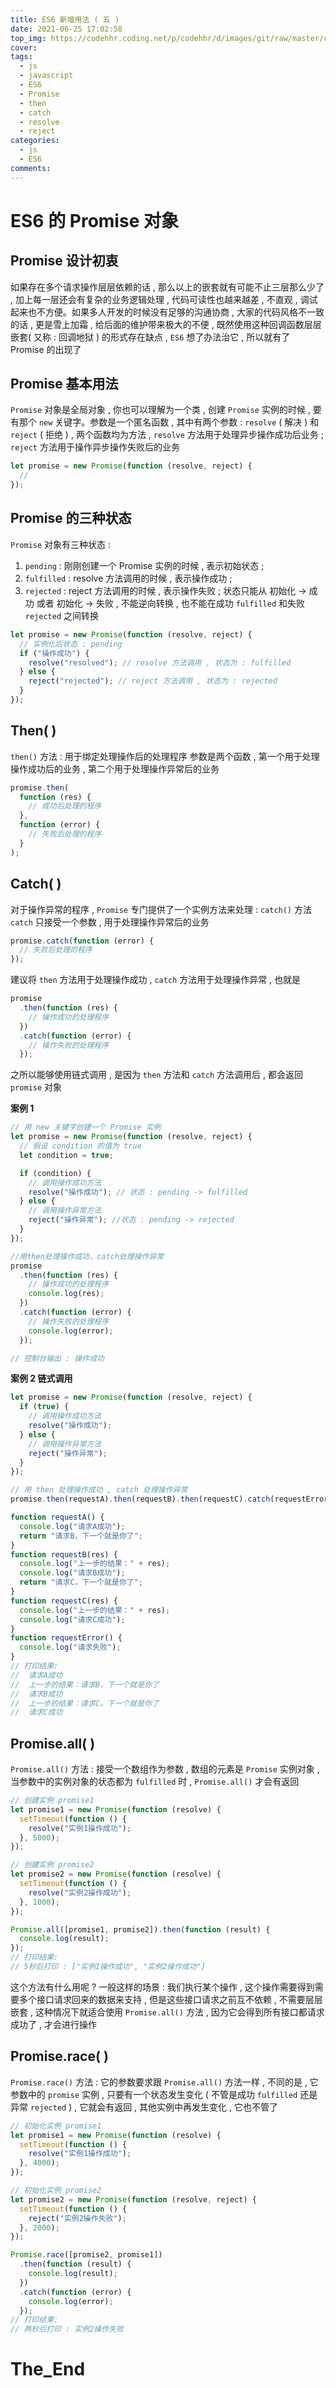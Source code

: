 ```yaml
---
title: ES6 新增用法 ( 五 )
date: 2021-06-25 17:02:58
top_img: https://codehhr.coding.net/p/codehhr/d/images/git/raw/master/csslayouts/sunrise.jpg
cover:
tags:
  - js
  - javascript
  - ES6
  - Promise
  - then
  - catch
  - resolve
  - reject
categories:
  - js
  - ES6
comments:
---
```


# ES6 的 Promise 对象

## Promise 设计初衷

如果存在多个请求操作层层依赖的话 , 那么以上的嵌套就有可能不止三层那么少了 , 加上每一层还会有复杂的业务逻辑处理 , 代码可读性也越来越差 , 不直观 , 调试起来也不方便。如果多人开发的时候没有足够的沟通协商 , 大家的代码风格不一致的话 , 更是雪上加霜 , 给后面的维护带来极大的不便 , 既然使用这种回调函数层层嵌套( 又称 : 回调地狱 ) 的形式存在缺点 , `ES6` 想了办法治它 , 所以就有了 Promise 的出现了

## Promise 基本用法

`Promise` 对象是全局对象 , 你也可以理解为一个类 , 创建 `Promise` 实例的时候 , 要有那个 `new` 关键字。参数是一个匿名函数 , 其中有两个参数 : `resolve` ( 解决 ) 和 `reject` ( 拒绝 ) , 两个函数均为方法 , `resolve` 方法用于处理异步操作成功后业务 ; `reject` 方法用于操作异步操作失败后的业务

```js
let promise = new Promise(function (resolve, reject) {
  //
});
```

## Promise 的三种状态

`Promise` 对象有三种状态 :

1. `pending` : 刚刚创建一个 Promise 实例的时候 , 表示初始状态 ;
2. `fulfilled` : resolve 方法调用的时候 , 表示操作成功 ;
3. `rejected` : reject 方法调用的时候 , 表示操作失败 ;
   状态只能从 初始化 -> 成功 或者 初始化 -> 失败 , 不能逆向转换 , 也不能在成功 `fulfilled` 和失败 `rejected` 之间转换

```js
let promise = new Promise(function (resolve, reject) {
  // 实例化后状态 : pending
  if ("操作成功") {
    resolve("resolved"); // resolve 方法调用 , 状态为 : fulfilled
  } else {
    reject("rejected"); // reject 方法调用 , 状态为 : rejected
  }
});
```

## Then( )

`then()` 方法 : 用于绑定处理操作后的处理程序
参数是两个函数 , 第一个用于处理操作成功后的业务 , 第二个用于处理操作异常后的业务

```js
promise.then(
  function (res) {
    // 成功后处理的程序
  },
  function (error) {
    // 失败后处理的程序
  }
);
```

## Catch( )

对于操作异常的程序 , `Promise` 专门提供了一个实例方法来处理 : `catch()` 方法
`catch` 只接受一个参数 , 用于处理操作异常后的业务

```js
promise.catch(function (error) {
  // 失败后处理的程序
});
```

建议将 `then` 方法用于处理操作成功 , `catch` 方法用于处理操作异常 , 也就是

```js
promise
  .then(function (res) {
    // 操作成功的处理程序
  })
  .catch(function (error) {
    // 操作失败的处理程序
  });
```

之所以能够使用链式调用 , 是因为 `then` 方法和 `catch` 方法调用后 , 都会返回 `promise` 对象

**案例 1**

```js
// 用 new 关键字创建一个 Promise 实例
let promise = new Promise(function (resolve, reject) {
  // 假设 condition 的值为 true
  let condition = true;

  if (condition) {
    // 调用操作成功方法
    resolve("操作成功"); // 状态 : pending -> fulfilled
  } else {
    // 调用操作异常方法
    reject("操作异常"); //状态 : pending -> rejected
  }
});

//用then处理操作成功，catch处理操作异常
promise
  .then(function (res) {
    // 操作成功的处理程序
    console.log(res);
  })
  .catch(function (error) {
    // 操作失败的处理程序
    console.log(error);
  });

// 控制台输出 : 操作成功
```

**案例 2 链式调用**

```js
let promise = new Promise(function (resolve, reject) {
  if (true) {
    // 调用操作成功方法
    resolve("操作成功");
  } else {
    // 调用操作异常方法
    reject("操作异常");
  }
});

// 用 then 处理操作成功 , catch 处理操作异常
promise.then(requestA).then(requestB).then(requestC).catch(requestError);

function requestA() {
  console.log("请求A成功");
  return "请求B，下一个就是你了";
}
function requestB(res) {
  console.log("上一步的结果：" + res);
  console.log("请求B成功");
  return "请求C，下一个就是你了";
}
function requestC(res) {
  console.log("上一步的结果：" + res);
  console.log("请求C成功");
}
function requestError() {
  console.log("请求失败");
}
// 打印结果:
//  请求A成功
//  上一步的结果：请求B，下一个就是你了
//  请求B成功
//  上一步的结果：请求C，下一个就是你了
//  请求C成功
```

## Promise.all( )

`Promise.all()` 方法 : 接受一个数组作为参数 , 数组的元素是 `Promise` 实例对象 , 当参数中的实例对象的状态都为 `fulfilled` 时 , `Promise.all()` 才会有返回

```js
// 创建实例 promise1
let promise1 = new Promise(function (resolve) {
  setTimeout(function () {
    resolve("实例1操作成功");
  }, 5000);
});

// 创建实例 promise2
let promise2 = new Promise(function (resolve) {
  setTimeout(function () {
    resolve("实例2操作成功");
  }, 1000);
});

Promise.all([promise1, promise2]).then(function (result) {
  console.log(result);
});
// 打印结果:
// 5秒后打印 : ["实例1操作成功", "实例2操作成功"]
```

这个方法有什么用呢 ? 一般这样的场景 : 我们执行某个操作 , 这个操作需要得到需要多个接口请求回来的数据来支持 , 但是这些接口请求之前互不依赖 , 不需要层层嵌套 , 这种情况下就适合使用 `Promise.all()` 方法 , 因为它会得到所有接口都请求成功了 , 才会进行操作

## Promise.race( )

`Promise.race()` 方法 : 它的参数要求跟 `Promise.all()` 方法一样 , 不同的是 , 它参数中的 `promise` 实例 , 只要有一个状态发生变化 ( 不管是成功 `fulfilled` 还是异常 `rejected` ) , 它就会有返回 , 其他实例中再发生变化 , 它也不管了

```js
// 初始化实例 promise1
let promise1 = new Promise(function (resolve) {
  setTimeout(function () {
    resolve("实例1操作成功");
  }, 4000);
});

// 初始化实例 promise2
let promise2 = new Promise(function (resolve, reject) {
  setTimeout(function () {
    reject("实例2操作失败");
  }, 2000);
});

Promise.race([promise2, promise1])
  .then(function (result) {
    console.log(result);
  })
  .catch(function (error) {
    console.log(error);
  });
// 打印结果:
// 两秒后打印 : 实例2操作失败
```

# The_End
